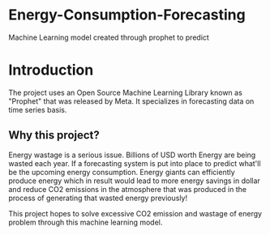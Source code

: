 # Energy-Consumption-Forecasting
Machine Learning model created through prophet to predict

# Introduction

The project uses an Open Source Machine Learning Library known as "Prophet" that was released by Meta. It specializes in forecasting data on time series basis. 

## Why this project?

Energy wastage is a serious issue. Billions of USD worth Energy are being wasted each year. If a forecasting system is put into place to predict what'll be the upcoming energy consumption. 
Energy giants can efficiently produce energy which in result would lead to more energy savings in dollar and reduce CO2 emissions in the atmosphere that was produced in the process of generating that wasted energy previously!

This project hopes to solve excessive CO2 emission and wastage of energy problem through this machine learning model.

